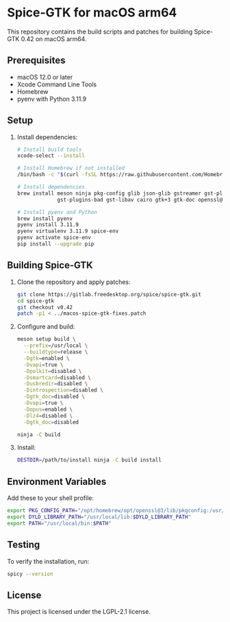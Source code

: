 # Spice-GTK for macOS arm64

This repository contains the build scripts and patches for building Spice-GTK 0.42 on macOS arm64.

## Prerequisites

- macOS 12.0 or later
- Xcode Command Line Tools
- Homebrew
- pyenv with Python 3.11.9

## Setup

1. Install dependencies:
   ```bash
   # Install build tools
   xcode-select --install
   
   # Install Homebrew if not installed
   /bin/bash -c "$(curl -fsSL https://raw.githubusercontent.com/Homebrew/install/HEAD/install.sh)"
   
   # Install dependencies
   brew install meson ninja pkg-config glib json-glib gstreamer gst-plugins-base gst-plugins-good \
                gst-plugins-bad gst-libav cairo gtk+3 gtk-doc openssl@3 jpeg-turbo opus
   
   # Install pyenv and Python
   brew install pyenv
   pyenv install 3.11.9
   pyenv virtualenv 3.11.9 spice-env
   pyenv activate spice-env
   pip install --upgrade pip
   ```

## Building Spice-GTK

1. Clone the repository and apply patches:
   ```bash
   git clone https://gitlab.freedesktop.org/spice/spice-gtk.git
   cd spice-gtk
   git checkout v0.42
   patch -p1 < ../macos-spice-gtk-fixes.patch
   ```

2. Configure and build:
   ```bash
   meson setup build \
     --prefix=/usr/local \
     --buildtype=release \
     -Dgtk=enabled \
     -Dvapi=true \
     -Dpolkit=disabled \
     -Dsmartcard=disabled \
     -Dusbredir=disabled \
     -Dintrospection=disabled \
     -Dgtk_doc=disabled \
     -Dvapi=true \
     -Dopus=enabled \
     -Dlz4=disabled \
     -Dgtk_doc=disabled
   
   ninja -C build
   ```

3. Install:
   ```bash
   DESTDIR=/path/to/install ninja -C build install
   ```

## Environment Variables

Add these to your shell profile:

```bash
export PKG_CONFIG_PATH="/opt/homebrew/opt/openssl@3/lib/pkgconfig:/usr/local/lib/pkgconfig:$PKG_CONFIG_PATH"
export DYLD_LIBRARY_PATH="/usr/local/lib:$DYLD_LIBRARY_PATH"
export PATH="/usr/local/bin:$PATH"
```

## Testing

To verify the installation, run:

```bash
spicy --version
```

## License

This project is licensed under the LGPL-2.1 license.
